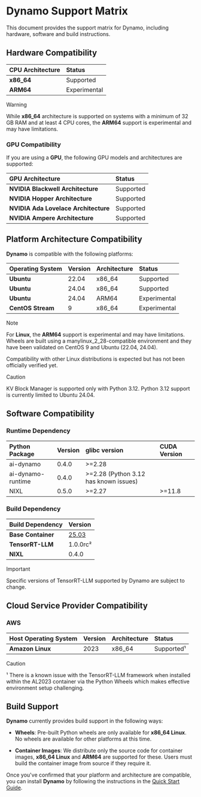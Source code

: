 <!--
SPDX-FileCopyrightText: Copyright (c) 2025 NVIDIA CORPORATION & AFFILIATES.
All rights reserved.
SPDX-License-Identifier: Apache-2.0
-->

# Dynamo Support Matrix

This document provides the support matrix for Dynamo, including hardware, software and build instructions.

## Hardware Compatibility

| **CPU Architecture** | **Status**   |
| :------------------- | :----------- |
| **x86_64**           | Supported    |
| **ARM64**            | Experimental |

> [!Warning]
> While **x86_64** architecture is supported on systems with a minimum of 32 GB RAM and at least 4 CPU cores,
> the **ARM64** support is experimental and may have limitations.

### GPU Compatibility

If you are using a **GPU**, the following GPU models and architectures are supported:

| **GPU Architecture**                 | **Status** |
| :----------------------------------- | :--------- |
| **NVIDIA Blackwell Architecture**    | Supported  |
| **NVIDIA Hopper Architecture**       | Supported  |
| **NVIDIA Ada Lovelace Architecture** | Supported  |
| **NVIDIA Ampere Architecture**       | Supported  |


## Platform Architecture Compatibility

**Dynamo** is compatible with the following platforms:

| **Operating System** | **Version** | **Architecture** | **Status**   |
| :------------------- | :---------- | :--------------- | :----------- |
| **Ubuntu**           | 22.04       | x86_64           | Supported    |
| **Ubuntu**           | 24.04       | x86_64           | Supported    |
| **Ubuntu**           | 24.04       | ARM64            | Experimental |
| **CentOS Stream**    | 9           | x86_64           | Experimental |

> [!Note]
> For **Linux**, the **ARM64** support is experimental and may have limitations.
> Wheels are built using a manylinux_2_28-compatible environment and they have been validated on CentOS 9 and Ubuntu (22.04, 24.04).
>
> Compatibility with other Linux distributions is expected but has not been officially verified yet.

> [!Caution]
> KV Block Manager is supported only with Python 3.12. Python 3.12 support is currently limited to Ubuntu 24.04.


## Software Compatibility

### Runtime Dependency

| **Python Package** | **Version**   | glibc version                        | CUDA Version |
| :----------------- | :------------ | :----------------------------------- | :----------- |
| ai-dynamo          | 0.4.0         | >=2.28                               |              |
| ai-dynamo-runtime  | 0.4.0         | >=2.28 (Python 3.12 has known issues)|              |
| NIXL               | 0.5.0         | >=2.27                               | >=11.8       |

### Build Dependency

| **Build Dependency** | **Version**                                                                      |
| :------------------- | :------------------------------------------------------------------------------- |
| **Base Container**   | [25.03](https://catalog.ngc.nvidia.com/orgs/nvidia/containers/cuda-dl-base/tags) |
| **TensorRT-LLM**     | 1.0.0rc²                                                                         |
| **NIXL**             | 0.4.0                                                                            |

> [!Important]
> Specific versions of TensorRT-LLM supported by Dynamo are subject to change.

## Cloud Service Provider Compatibility

### AWS

| **Host Operating System** | **Version** | **Architecture** | **Status**   |
| :------------------------ | :---------- | :--------------- | :----------- |
| **Amazon Linux**          | 2023        | x86_64           | Supported¹   |


> [!Caution]
> ¹ There is a known issue with the TensorRT-LLM framework when installed within the AL2023 container via the Python Wheels which makes effective environment setup challenging.


## Build Support

**Dynamo** currently provides build support in the following ways:

- **Wheels**: Pre-built Python wheels are only available for **x86_64 Linux**.
   No wheels are available for other platforms at this time.

- **Container Images**: We distribute only the source code for container images, **x86_64 Linux** and **ARM64** are supported for these.
   Users must build the container image from source if they require it.

Once you've confirmed that your platform and architecture are compatible, you can install **Dynamo** by following the instructions in the [Quick Start Guide](https://github.com/ai-dynamo/dynamo/blob/main/README.md#installation).
